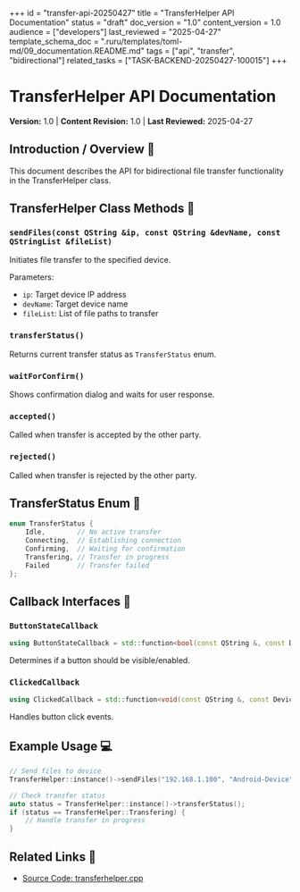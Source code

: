+++
id = "transfer-api-20250427"
title = "TransferHelper API Documentation"
status = "draft"
doc_version = "1.0"
content_version = 1.0
audience = ["developers"]
last_reviewed = "2025-04-27"
template_schema_doc = ".ruru/templates/toml-md/09_documentation.README.md"
tags = ["api", "transfer", "bidirectional"]
related_tasks = ["TASK-BACKEND-20250427-100015"]
+++

# TransferHelper API Documentation

**Version:** 1.0 | **Content Revision:** 1.0 | **Last Reviewed:** 2025-04-27

## Introduction / Overview 🎯

This document describes the API for bidirectional file transfer functionality in the TransferHelper class.

## TransferHelper Class Methods 📝

### `sendFiles(const QString &ip, const QString &devName, const QStringList &fileList)`

Initiates file transfer to the specified device.

Parameters:
- `ip`: Target device IP address
- `devName`: Target device name
- `fileList`: List of file paths to transfer

### `transferStatus()`

Returns current transfer status as `TransferStatus` enum.

### `waitForConfirm()`

Shows confirmation dialog and waits for user response.

### `accepted()`

Called when transfer is accepted by the other party.

### `rejected()`

Called when transfer is rejected by the other party.

## TransferStatus Enum 🔢

```cpp
enum TransferStatus {
    Idle,        // No active transfer
    Connecting,  // Establishing connection
    Confirming,  // Waiting for confirmation
    Transfering, // Transfer in progress
    Failed       // Transfer failed
};
```

## Callback Interfaces 🔄

### `ButtonStateCallback`

```cpp
using ButtonStateCallback = std::function<bool(const QString &, const DeviceInfoPointer)>;
```

Determines if a button should be visible/enabled.

### `ClickedCallback`

```cpp
using ClickedCallback = std::function<void(const QString &, const DeviceInfoPointer)>;
```

Handles button click events.

## Example Usage 💻

```cpp
// Send files to device
TransferHelper::instance()->sendFiles("192.168.1.100", "Android-Device", {"/path/to/file1", "/path/to/file2"});

// Check transfer status
auto status = TransferHelper::instance()->transferStatus();
if (status == TransferHelper::Transfering) {
    // Handle transfer in progress
}
```

## Related Links 🔗

- [Source Code: transferhelper.cpp](src/lib/cooperation/core/net/helper/transferhelper.cpp)